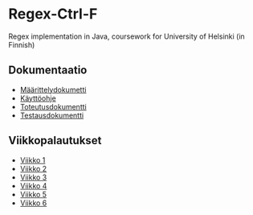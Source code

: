 # Regex-Ctrl-F
Regex implementation in Java, coursework for University of Helsinki (in Finnish)

## Dokumentaatio

* [Määrittelydokumetti](https://github.com/AaaDee/Regex-Ctrl-F/blob/master/Documentation/M%C3%A4%C3%A4rittelydokumentti.md)
* [Käyttöohje](https://github.com/AaaDee/Regex-Ctrl-F/blob/master/Documentation/K%C3%A4ytt%C3%B6ohje.md)
* [Toteutusdokumentti]()
* [Testausdokumentti]()

## Viikkopalautukset

* [Viikko 1](https://github.com/AaaDee/Regex-Ctrl-F/blob/master/Documentation/Viikkopalautukset/viikko1.md)
* [Viikko 2](https://github.com/AaaDee/Regex-Ctrl-F/blob/master/Documentation/Viikkopalautukset/viikko2.md) 
* [Viikko 3](https://github.com/AaaDee/Regex-Ctrl-F/blob/master/Documentation/Viikkopalautukset/viikko3.md)
* [Viikko 4](https://github.com/AaaDee/Regex-Ctrl-F/blob/master/Documentation/Viikkopalautukset/viikko4.md)
* [Viikko 5](https://github.com/AaaDee/Regex-Ctrl-F/blob/master/Documentation/Viikkopalautukset/viikko5.md)
* [Viikko 6](https://github.com/AaaDee/Regex-Ctrl-F/blob/master/Documentation/Viikkopalautukset/viikko6.md)
